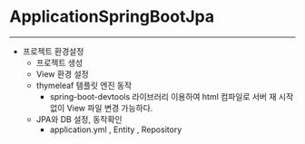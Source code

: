 # ApplicationSpringBootJpa
***
- 프로젝트 환경설정
  - 프로젝트 생성
  - View 환경 설정
  - thymeleaf 템플릿 엔진 동작
    - spring-boot-devtools 라이브러리 이용하여 html 컴파일로 서버 재 시작 없이 View 파일 변경 가능하다.
  - JPA와 DB 설정, 동작확인
    - application.yml , Entity , Repository